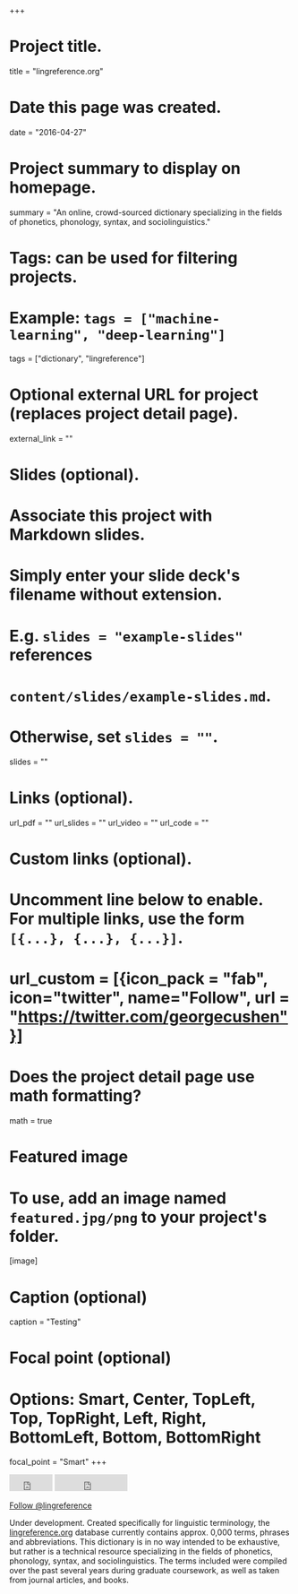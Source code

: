 +++
# Project title.
title = "lingreference.org"

# Date this page was created.
date = "2016-04-27"

# Project summary to display on homepage.
summary = "An online, crowd-sourced dictionary specializing in the fields of phonetics, phonology, syntax, and sociolinguistics."

# Tags: can be used for filtering projects.
# Example: `tags = ["machine-learning", "deep-learning"]`
tags = ["dictionary", "lingreference"]

# Optional external URL for project (replaces project detail page).
external_link = ""

# Slides (optional).
#   Associate this project with Markdown slides.
#   Simply enter your slide deck's filename without extension.
#   E.g. `slides = "example-slides"` references 
#   `content/slides/example-slides.md`.
#   Otherwise, set `slides = ""`.
slides = ""

# Links (optional).
url_pdf = ""
url_slides = ""
url_video = ""
url_code = ""

# Custom links (optional).
#   Uncomment line below to enable. For multiple links, use the form `[{...}, {...}, {...}]`.
# url_custom = [{icon_pack = "fab", icon="twitter", name="Follow", url = "https://twitter.com/georgecushen"}]

# Does the project detail page use math formatting?
math = true

# Featured image
# To use, add an image named `featured.jpg/png` to your project's folder. 
[image]
  # Caption (optional)
  caption = "Testing"
  
  # Focal point (optional)
  # Options: Smart, Center, TopLeft, Top, TopRight, Left, Right, BottomLeft, Bottom, BottomRight
  focal_point = "Smart"
+++

<iframe src="http://ghbtns.com/github-btn.html?user=lingreference&repo=lingreference.github.io&type=watch&count=true&size=large" height="30" width="170" frameborder="0" scrolling="0" style="width:77px; height: 30px;" allowTransparency="true"></iframe>

<iframe src="http://ghbtns.com/github-btn.html?user=lingreference&repo=lingreference.github.io&type=fork&count=true&size=large" height="30" width="170" frameborder="0" scrolling="0" style="width:130px; height: 30px;" allowTransparency="true"></iframe>

<a href="https://twitter.com/lingreference" class="twitter-follow-button" data-show-count="false" data-size="large">Follow @lingreference</a>
<script>!function(d,s,id){var js,fjs=d.getElementsByTagName(s)[0],p=/^http:/.test(d.location)?'http':'https';if(!d.getElementById(id)){js=d.createElement(s);js.id=id;js.src=p+'://platform.twitter.com/widgets.js';fjs.parentNode.insertBefore(js,fjs);}}(document, 'script', 'twitter-wjs');</script>

<p></p>

Under development. Created specifically for linguistic terminology, the [lingreference.org](http://www.lingreference.org) database currently contains approx. 0,000 terms, phrases and abbreviations. This dictionary is in no way intended to be exhaustive, but rather is a technical resource specializing in the fields of phonetics, phonology, syntax, and sociolinguistics. The terms included were compiled over the past several years during graduate coursework, as well as taken from journal articles, and books.
